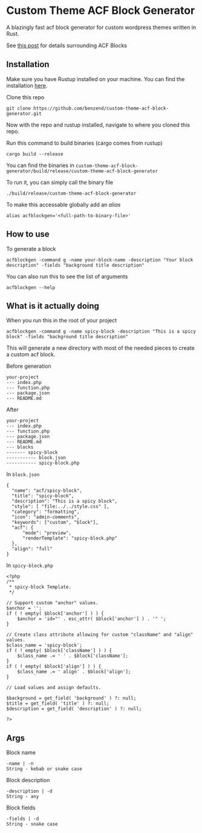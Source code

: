 # Custom Theme ACF Block Generator
A blazingly fast acf block generator for custom wordpress themes written in Rust.

See [this post](https://www.advancedcustomfields.com/resources/blocks/) for details surrounding ACF Blocks

## Installation
Make sure you have Rustup installed on your machine. You can find the installation [here](https://www.rust-lang.org/tools/install).

Clone this repo
```
git clone https://github.com/benzend/custom-theme-acf-block-generator.git
```

Now with the repo and rustup installed, navigate to where you cloned this repo.

Run this command to build binaries (cargo comes from rustup)
```
cargo build --release
```

You can find the binaries in `custom-theme-acf-block-generator/build/release/custom-theme-acf-block-generator`

To run it, you can simply call the binary file
```
./build/release/custom-theme-acf-block-generator
```

To make this accessable globally add an _alias_
```
alias acfblockgen='<full-path-to-binary-file>'
```

## How to use
To generate a block
```
acfblockgen -command g -name your-block-name -description "Your block description" -fields "background title description"
```

You can also run this to see the list of arguments
```
acfblockgen --help
```

## What is it actually doing
When you run this in the root of your project
```
acfblockgen -command g -name spicy-block -description "This is a spicy block" -fields "background title description"
```

This will generate a new directory with most of the needed pieces to create a custom acf block.

Before generation
```
your-project
--- index.php
--- function.php
--- package.json
--- README.md
```

After
```
your-project
--- index.php
--- function.php
--- package.json
--- README.md
--- blocks
------- spicy-block
----------- block.json
----------- spicy-block.php
```

In `block.json`
```
{
  "name": "acf/spicy-block",
  "title": "spicy-block",
  "description": "This is a spicy block",
  "style": [ "file:../../style.css" ],
  "category": "formatting",
  "icon": "admin-comments",
  "keywords": ["custom", "block"],
  "acf": {
      "mode": "preview",
      "renderTemplate": "spicy-block.php"
  },
  "align": "full"
}
```

In `spicy-block.php`
```
<?php
/**
 * spicy-block Template.
 */

// Support custom "anchor" values.
$anchor = '';
if ( ! empty( $block['anchor'] ) ) {
    $anchor = 'id="' . esc_attr( $block['anchor'] ) . '" ';
}

// Create class attribute allowing for custom "className" and "align" values.
$class_name = 'spicy-block';
if ( ! empty( $block['className'] ) ) {
    $class_name .= ' ' . $block['className'];
}
if ( ! empty( $block['align'] ) ) {
    $class_name .= ' align' . $block['align'];
}

// Load values and assign defaults.

$background = get_field( 'background' ) ?: null;
$title = get_field( 'title' ) ?: null;
$description = get_field( 'description' ) ?: null;

?>
```

## Args
Block name
```
-name | -n
String - kebab or snake case
```

Block description
```
-description | -d
String - any
```

Block fields
```
-fields | -d
String - snake case
```
